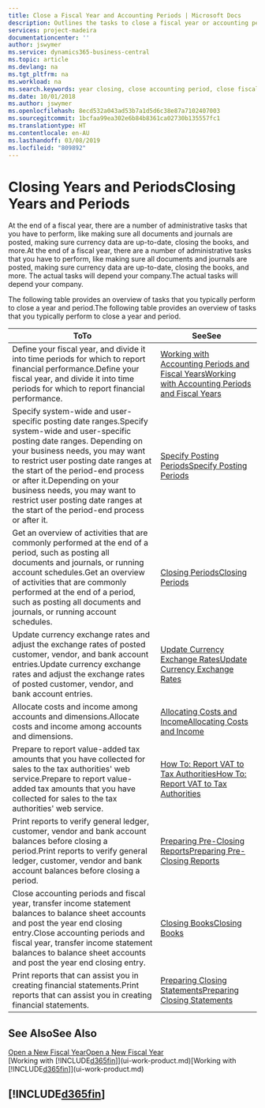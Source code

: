 ```yaml
---
title: Close a Fiscal Year and Accounting Periods | Microsoft Docs
description: Outlines the tasks to close a fiscal year or accounting period, for example, making sure documents and journals are posted and verifying bank balances.
services: project-madeira
documentationcenter: ''
author: jswymer
ms.service: dynamics365-business-central
ms.topic: article
ms.devlang: na
ms.tgt_pltfrm: na
ms.workload: na
ms.search.keywords: year closing, close accounting period, close fiscal year, bank account detailed trial balance
ms.date: 10/01/2018
ms.author: jswymer
ms.openlocfilehash: 8ecd532a043ad53b7a1d5d6c38e87a7102407003
ms.sourcegitcommit: 1bcfaa99ea302e6b84b8361ca02730b135557fc1
ms.translationtype: HT
ms.contentlocale: en-AU
ms.lasthandoff: 03/08/2019
ms.locfileid: "809892"
---
```

# <a name="closing-years-and-periods"></a><span data-ttu-id="f4edd-103">Closing Years and Periods</span><span class="sxs-lookup"><span data-stu-id="f4edd-103">Closing Years and Periods</span></span>
<span data-ttu-id="f4edd-104">At the end of a fiscal year, there are a number of administrative tasks that you have to perform, like making sure all documents and journals are posted, making sure currency data are up-to-date, closing the books, and more.</span><span class="sxs-lookup"><span data-stu-id="f4edd-104">At the end of a fiscal year, there are a number of administrative tasks that you have to perform, like making sure all documents and journals are posted, making sure currency data are up-to-date, closing the books, and more.</span></span> <span data-ttu-id="f4edd-105">The actual tasks will depend your company.</span><span class="sxs-lookup"><span data-stu-id="f4edd-105">The actual tasks will depend your company.</span></span>

<span data-ttu-id="f4edd-106">The following table provides an overview of tasks that you typically perform to close a year and period.</span><span class="sxs-lookup"><span data-stu-id="f4edd-106">The following table provides an overview of tasks that you typically perform to close a year and period.</span></span>

| <span data-ttu-id="f4edd-107">To</span><span class="sxs-lookup"><span data-stu-id="f4edd-107">To</span></span> | <span data-ttu-id="f4edd-108">See</span><span class="sxs-lookup"><span data-stu-id="f4edd-108">See</span></span> |
| --- | --- |
| <span data-ttu-id="f4edd-109">Define your fiscal year, and divide it into time periods for which to report financial performance.</span><span class="sxs-lookup"><span data-stu-id="f4edd-109">Define your fiscal year, and divide it into time periods for which to report financial performance.</span></span> | [<span data-ttu-id="f4edd-110">Working with Accounting Periods and Fiscal Years</span><span class="sxs-lookup"><span data-stu-id="f4edd-110">Working with Accounting Periods and Fiscal Years</span></span>](finance-accounting-periods-and-fiscal-years.md)|
| <span data-ttu-id="f4edd-111">Specify system-wide and user-specific posting date ranges.</span><span class="sxs-lookup"><span data-stu-id="f4edd-111">Specify system-wide and user-specific posting date ranges.</span></span> <span data-ttu-id="f4edd-112">Depending on your business needs, you may want to restrict user posting date ranges at the start of the period-end process or after it.</span><span class="sxs-lookup"><span data-stu-id="f4edd-112">Depending on your business needs, you may want to restrict user posting date ranges at the start of the period-end process or after it.</span></span> |[<span data-ttu-id="f4edd-113">Specify Posting Periods</span><span class="sxs-lookup"><span data-stu-id="f4edd-113">Specify Posting Periods</span></span>](finance-how-specify-posting-periods.md) |
| <span data-ttu-id="f4edd-114">Get an overview of activities that are commonly performed at the end of a period, such as posting all documents and journals, or running account schedules.</span><span class="sxs-lookup"><span data-stu-id="f4edd-114">Get an overview of activities that are commonly performed at the end of a period, such as posting all documents and journals, or running account schedules.</span></span> |[<span data-ttu-id="f4edd-115">Closing Periods</span><span class="sxs-lookup"><span data-stu-id="f4edd-115">Closing Periods</span></span>](year-how-complete-period-end-processes.md) |
| <span data-ttu-id="f4edd-116">Update currency exchange rates and adjust the exchange rates of posted customer, vendor, and bank account entries.</span><span class="sxs-lookup"><span data-stu-id="f4edd-116">Update currency exchange rates and adjust the exchange rates of posted customer, vendor, and bank account entries.</span></span> |[<span data-ttu-id="f4edd-117">Update Currency Exchange Rates</span><span class="sxs-lookup"><span data-stu-id="f4edd-117">Update Currency Exchange Rates</span></span>](finance-how-update-currencies.md) |
| <span data-ttu-id="f4edd-118">Allocate costs and income among accounts and dimensions.</span><span class="sxs-lookup"><span data-stu-id="f4edd-118">Allocate costs and income among accounts and dimensions.</span></span> |[<span data-ttu-id="f4edd-119">Allocating Costs and Income</span><span class="sxs-lookup"><span data-stu-id="f4edd-119">Allocating Costs and Income</span></span>](year-allocate-costs-income.md) |
| <span data-ttu-id="f4edd-120">Prepare to report value-added tax amounts that you have collected for sales to the tax authorities' web service.</span><span class="sxs-lookup"><span data-stu-id="f4edd-120">Prepare to report value-added tax amounts that you have collected for sales to the tax authorities' web service.</span></span> |[<span data-ttu-id="f4edd-121">How To: Report VAT to Tax Authorities</span><span class="sxs-lookup"><span data-stu-id="f4edd-121">How To: Report VAT to Tax Authorities</span></span>](finance-how-report-vat.md)|
| <span data-ttu-id="f4edd-122">Print reports to verify general ledger, customer, vendor and bank account balances before closing a period.</span><span class="sxs-lookup"><span data-stu-id="f4edd-122">Print reports to verify general ledger, customer, vendor and bank account balances before closing a period.</span></span> |[<span data-ttu-id="f4edd-123">Preparing Pre-Closing Reports</span><span class="sxs-lookup"><span data-stu-id="f4edd-123">Preparing Pre-Closing Reports</span></span>](year-prepare-preclose-reports.md) |
| <span data-ttu-id="f4edd-124">Close accounting periods and fiscal year, transfer income statement balances to balance sheet accounts and post the year end closing entry.</span><span class="sxs-lookup"><span data-stu-id="f4edd-124">Close accounting periods and fiscal year, transfer income statement balances to balance sheet accounts and post the year end closing entry.</span></span> |[<span data-ttu-id="f4edd-125">Closing Books</span><span class="sxs-lookup"><span data-stu-id="f4edd-125">Closing Books</span></span>](year-close-books.md) |
| <span data-ttu-id="f4edd-126">Print reports that can assist you in creating financial statements.</span><span class="sxs-lookup"><span data-stu-id="f4edd-126">Print reports that can assist you in creating financial statements.</span></span> |[<span data-ttu-id="f4edd-127">Preparing Closing Statements</span><span class="sxs-lookup"><span data-stu-id="f4edd-127">Preparing Closing Statements</span></span>](year-prepare-close-statement.md) |

## <a name="see-also"></a><span data-ttu-id="f4edd-128">See Also</span><span class="sxs-lookup"><span data-stu-id="f4edd-128">See Also</span></span>
[<span data-ttu-id="f4edd-129">Open a New Fiscal Year</span><span class="sxs-lookup"><span data-stu-id="f4edd-129">Open a New Fiscal Year</span></span>](finance-how-open-new-fiscal-year.md)  
<span data-ttu-id="f4edd-130">[Working with [!INCLUDE[d365fin](includes/d365fin_md.md)]](ui-work-product.md)</span><span class="sxs-lookup"><span data-stu-id="f4edd-130">[Working with [!INCLUDE[d365fin](includes/d365fin_md.md)]](ui-work-product.md)</span></span>

## [!INCLUDE[d365fin](includes/free_trial_md.md)]  
 
